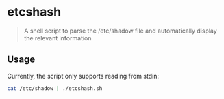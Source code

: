 # etcshash

> A shell script to parse the /etc/shadow file and automatically display the relevant information

## Usage

Currently, the script only supports reading from stdin:
```sh
cat /etc/shadow | ./etcshash.sh
```
